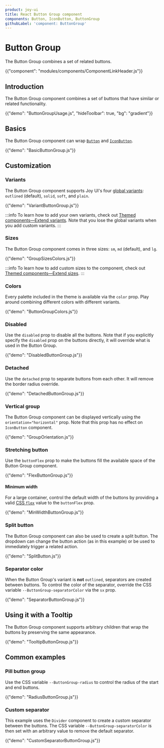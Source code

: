 ```yaml
---
product: joy-ui
title: React Button Group component
components: Button, IconButton, ButtonGroup
githubLabel: 'component: ButtonGroup'
---
```


# Button Group

<p class="description">The Button Group combines a set of related buttons.</p>

{{"component": "modules/components/ComponentLinkHeader.js"}}

## Introduction

The Button Group component combines a set of buttons that have similar or related functionality.

{{"demo": "ButtonGroupUsage.js", "hideToolbar": true, "bg": "gradient"}}

## Basics

The Button Group component can wrap [`Button`](/joy-ui/react-button/) and [`IconButton`](/joy-ui/react-button/#icon-button).

{{"demo": "BasicButtonGroup.js"}}

## Customization

### Variants

The Button Group component supports Joy UI's four [global variants](/joy-ui/main-features/global-variants/): `outlined` (default), `solid`, `soft`, and `plain`.

{{"demo": "VariantButtonGroup.js"}}

:::info
To learn how to add your own variants, check out [Themed components—Extend variants](/joy-ui/customization/themed-components/#extend-variants).
Note that you lose the global variants when you add custom variants.
:::

### Sizes

The Button Group component comes in three sizes: `sm`, `md` (default), and `lg`.

{{"demo": "GroupSizesColors.js"}}

:::info
To learn how to add custom sizes to the component, check out [Themed components—Extend sizes](/joy-ui/customization/themed-components/#extend-sizes).
:::

### Colors

Every palette included in the theme is available via the `color` prop.
Play around combining different colors with different variants.

{{"demo": "ButtonGroupColors.js"}}

### Disabled

Use the `disabled` prop to disable all the buttons.
Note that if you explicitly specify the `disabled` prop on the buttons directly, it will override what is used in the Button Group.

{{"demo": "DisabledButtonGroup.js"}}

### Detached

Use the `detached` prop to separate buttons from each other.
It will remove the border radius override.

{{"demo": "DetachedButtonGroup.js"}}

### Vertical group

The Button Group component can be displayed vertically using the `orientation="horizontal"` prop.
Note that this prop has no effect on `IconButton` component.

{{"demo": "GroupOrientation.js"}}

### Stretching button

Use the `buttonFlex` prop to make the buttons fill the available space of the Button Group component.

{{"demo": "FlexButtonGroup.js"}}

#### Minimum width

For a large container, control the default width of the buttons by providing a valid [CSS `flex`](https://developer.mozilla.org/en-US/docs/Web/CSS/flex) value to the `buttonFlex` prop.

{{"demo": "MinWidthButtonGroup.js"}}

### Split button

The Button Group component can also be used to create a split button.
The dropdown can change the button action (as in this example) or be used to immediately trigger a related action.

{{"demo": "SplitButton.js"}}

### Separator color

When the Button Group's variant is <b>not</b> `outlined`, separators are created between buttons.
To control the color of the separator, override the CSS variable `--ButtonGroup-separatorColor` via the `sx` prop.

{{"demo": "SeparatorButtonGroup.js"}}

## Using it with a Tooltip

The Button Group component supports arbitrary children that wrap the buttons by preserving the same appearance.

{{"demo": "TooltipButtonGroup.js"}}

## Common examples

### Pill button group

Use the CSS variable `--ButtonGroup-radius` to control the radius of the start and end buttons.

{{"demo": "RadiusButtonGroup.js"}}

### Custom separator

This example uses the `Divider` component to create a custom separator between the buttons.
The CSS variable `--ButtonGroup-separatorColor` is then set with an arbitrary value to remove the default separator.

{{"demo": "CustomSeparatorButtonGroup.js"}}
